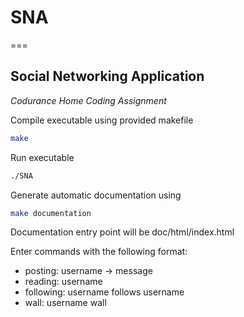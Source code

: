 # SNA
===

## Social Networking Application
*Codurance Home Coding Assignment*

Compile executable using provided makefile
```bash
make
```

Run executable
```bash
./SNA
```
Generate automatic documentation using
```bash
make documentation
```

Documentation entry point will be doc/html/index.html

Enter commands with the following format:
- posting: username -> message
- reading: username
- following: username follows username
- wall: username wall
